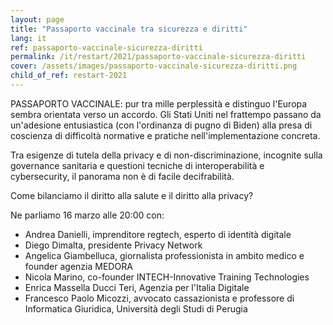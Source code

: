 ```yaml
---
layout: page
title: "Passaporto vaccinale tra sicurezza e diritti"
lang: it
ref: passaporto-vaccinale-sicurezza-diritti
permalink: /it/restart/2021/passaporto-vaccinale-sicurezza-diritti
cover: /assets/images/passaporto-vaccinale-sicurezza-diritti.png
child_of_ref: restart-2021
---
```


PASSAPORTO VACCINALE: pur tra mille perplessità e distinguo l'Europa sembra orientata verso un accordo. Gli Stati Uniti nel frattempo passano da un'adesione entusiastica (con l'ordinanza di pugno di Biden) alla presa di coscienza di difficoltà normative e pratiche nell'implementazione concreta.

Tra esigenze di tutela della privacy e di non-discriminazione, incognite sulla governance sanitaria e questioni tecniche di interoperabilità e cybersecurity, il panorama non è di facile decifrabilità.

Come bilanciamo il diritto alla salute e il diritto alla privacy?

Ne parliamo 16 marzo alle 20:00 con:

* Andrea Danielli, imprenditore regtech, esperto di identità digitale
* Diego Dimalta, presidente Privacy Network
* Angelica Giambelluca, giornalista professionista in ambito medico e founder agenzia MEDORA
* Nicola Marino, co-founder INTECH-Innovative Training Technologies
* Enrica Massella Ducci Teri, Agenzia per l'Italia Digitale
* Francesco Paolo Micozzi, avvocato cassazionista e professore di Informatica Giuridica, Università degli Studi di Perugia
